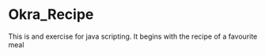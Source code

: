 # Okra_Recipe
This is and exercise for java scripting. It begins with the recipe of a favourite meal
